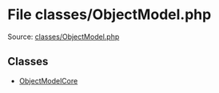 File classes/ObjectModel.php
=========

Source: [classes/ObjectModel.php](https://github.com/PrestaShop/PrestaShop/blob/1.6.0.3/classes/ObjectModel.php)


Classes
-------

* [ObjectModelCore](class.ObjectModelCore.md)

